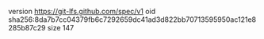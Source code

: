 version https://git-lfs.github.com/spec/v1
oid sha256:8da7b7cc04379fb6c7292659dc41ad3d822bb70713595950ac121e8285b87c29
size 147
